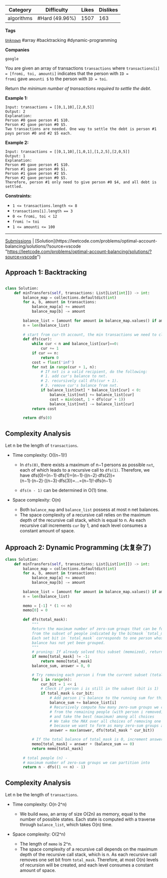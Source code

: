 
| Category   | Difficulty     | Likes | Dislikes |
| ---------- | -------------- | ----- | -------- |
| algorithms | #Hard (49.96%) | 1507  | 163      |

**Tags**

[`Unknown`](https://leetcode.com/tag/Unknown?source=vscode "https://leetcode.com/tag/Unknown?source=vscode") #array #backtracking #dynamic-programming 

**Companies**

`google`

You are given an array of transactions `transactions` where `transactions[i] = [fromi, toi, amounti]` indicates that the person with `ID = fromi` gave `amounti $` to the person with `ID = toi`.

Return _the minimum number of transactions required to settle the debt_.

**Example 1:**

```
Input: transactions = [[0,1,10],[2,0,5]]
Output: 2
Explanation:
Person #0 gave person #1 $10.
Person #2 gave person #0 $5.
Two transactions are needed. One way to settle the debt is person #1 pays person #0 and #2 $5 each.
```

**Example 2:**

```
Input: transactions = [[0,1,10],[1,0,1],[1,2,5],[2,0,5]]
Output: 1
Explanation:
Person #0 gave person #1 $10.
Person #1 gave person #0 $1.
Person #1 gave person #2 $5.
Person #2 gave person #0 $5.
Therefore, person #1 only need to give person #0 $4, and all debt is settled.
```

**Constraints:**

- `1 <= transactions.length <= 8`
- `transactions[i].length == 3`
- `0 <= fromi, toi < 12`
- `fromi != toi`
- `1 <= amounti <= 100`

---

[Submissions](https://leetcode.com/problems/optimal-account-balancing/submissions/?source=vscode "https://leetcode.com/problems/optimal-account-balancing/submissions/?source=vscode") | [Solution](https://leetcode.com/problems/optimal-account-balancing/solutions/?source=vscode "https://leetcode.com/problems/optimal-account-balancing/solutions/?source=vscode")


## Approach 1: Backtracking

```python

class Solution:
    def minTransfers(self, transactions: List[List[int]]) -> int:
        balance_map = collections.defaultdict(int)
        for a, b, amount in transactions:
            balance_map[a] += amount
            balance_map[b] -= amount
        
        balance_list = [amount for amount in balance_map.values() if amount!=0]
        n = len(balance_list)
        
        # start from cur-th account, the min transactions we need to clean the debt
        def dfs(cur):
            while cur < n and balance_list[cur]==0:
                cur += 1
            if cur == n:
                return 0
            cost = float('inf')
            for nxt in range(cur + 1, n):
                # If nxt is a valid recipient, do the following: 
                # 1. add cur's balance to nxt.
                # 2. recursively call dfs(cur + 1).
                # 3. remove cur's balance from nxt.
                if balance_list[nxt] * balance_list[cur] < 0:
                    balance_list[nxt] += balance_list[cur]
                    cost = min(cost, 1 + dfs(cur + 1))
                    balance_list[nxt] -= balance_list[cur]
            return cost
        
        return dfs(0)

```


## Complexity Analysis

Let n be the length of `transactions`.

- Time complexity: O((n−1)!)
    
    - In `dfs(0)`, there exists a maximum of n−1 persons as possible `nxt`, each of which leads to a recursive call to `dfs(1)`. Therefore, we have dfs(0)=(n−1)⋅dfs(1)=(n−1)⋅((n−2)⋅dfs(2))=(n−1)⋅(n−2)⋅((n−3)⋅dfs(3))=...=(n−1)!⋅dfs(n−1)
        
    - `dfs(n - 1)` can be determined in O(1) time.
        
- Space complexity: O(n)
    
    - Both `balance_map` and `balance_list` possess at most n net balances.
    - The space complexity of a recursive call relies on the maximum depth of the recursive call stack, which is equal to n. As each recursive call increments `cur` by 1, and each level consumes a constant amount of space.


## Approach 2: Dynamic Programming (太复杂了)

```python
class Solution:
    def minTransfers(self, transactions: List[List[int]]) -> int:
        balance_map = collections.defaultdict(int)
        for a, b, amount in transactions:
            balance_map[a] += amount
            balance_map[b] -= amount
        
        balance_list = [amount for amount in balance_map.values() if amount!=0]
        n = len(balance_list)
        
        memo = [-1] * (1 << n)
        memo[0] = 0
        
        def dfs(total_mask):
            """
            Return the maximum number of zero-sum groups that can be formed
            from the subset of people indicated by the bitmask `total_mask`.
            Each set bit in `total_mask` corresponds to one person whose
            balance has not yet been grouped.
            """
            # pruning: If already solved this subset (memoized), return cached result
            if memo[total_mask] != -1:
                return memo[total_mask]
            balance_sum, answer = 0, 0

            # Try removing each person i from the current subset (total_mask) one at a time
            for i in range(n):
                cur_bit = 1 << i
                # Check if person i is still in the subset (bit is 1)
                if total_mask & cur_bit:
                    # Add person i's balance to the running sum for this subset
                    balance_sum += balance_list[i]
                    # Recursively compute how many zero‐sum groups we can form
                    # from the remaining people (with person i removed),
                    # and take the best (maximum) among all choices
                    # We take the MAX over all choices of removing one person,
                    # because we want to form as many zero-sum groups as possible
                    answer = max(answer, dfs(total_mask ^ cur_bit))

            # If the total balance of total_mask is 0, increment answer by 1.
            memo[total_mask] = answer + (balance_sum == 0)
            return memo[total_mask]
        
        # total people (n) -
        # maximum number of zero-sum groups we can partition into
        return n - dfs((1 << n) - 1)
```


## Complexity Analysis

Let n be the length of `transactions`.

- Time complexity: O(n⋅2^n)
    
    - We build `memo`, an array of size O(2n) as memory, equal to the number of possible states. Each state is computed with a traverse through `balance_list`, which takes O(n) time.
- Space complexity: O(2^n)
    
    - The length of `memo` is 2^n.
    - The space complexity of a recursive call depends on the maximum depth of the recursive call stack, which is n. As each recursive call removes one set bit from `total_mask`. Therefore, at most O(n) levels of recursion will be created, and each level consumes a constant amount of space.